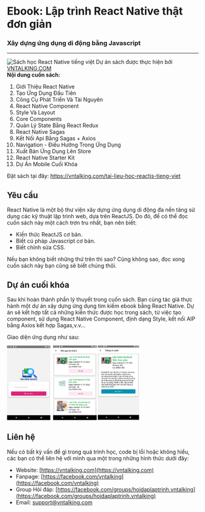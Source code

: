 # Ebook: Lập trình React Native thật đơn giản<br/>
### Xây dựng ứng dụng di động bằng Javascript
---
![Sách học React Native tiếng việt]()
Dự án sách được thực hiện bởi [VNTALKING.COM](https://vntalking.com)<br/>
**Nội dung cuốn sách:**<br/>
1. Giới Thiệu React Native
2. Tạo Ứng Dụng Đầu Tiên
3. Công Cụ Phát Triển Và Tài Nguyên
4. React Native Component	
5. Style Và Layout
6. Core Components
7. Quản Lý State Bằng React Redux 
8. React Native Sagas
9. Kết Nối Api Bằng Sagas + Axios
10. Navigation - Điều Hướng Trong Ứng Dụng
11. Xuất Bản Ứng Dụng Lên Store
12. React Native Starter Kit
13. Dự Án Mobile Cuối Khóa

Đặt sách tại đây: https://vntalking.com/tai-lieu-hoc-reactjs-tieng-viet
## Yêu cầu 
React Native là một bộ thư viện xây dựng ứng dụng di động đa nền tảng sử dụng các kỹ thuật lập trình web, dựa trên ReactJS. Do đó, để có thể đọc cuốn sách này một cách trơn tru nhất, bạn nên biết:
 - Kiến thức ReactJS cơ bản.
 - Biết cú pháp Javascript cơ bản.
 - Biết chỉnh sửa CSS.
 
Nếu bạn không biết những thứ trên thì sao? Cũng không sao, đọc xong cuốn sách này bạn cũng sẽ biết chúng thôi.
## Dự án cuối khóa
Sau khi hoàn thành phần lý thuyết trong cuốn sách. Bạn cùng tác giả thực hành một dự án xây dựng ứng dụng tìm kiếm ebook bằng React Native. Dự án sẽ kết hợp tất cả những kiến thức được học trong sách, từ việc tạo component, sử dụng React Native Component, định dạng Style, kết nối AIP bằng Axios kết hợp Sagas,v.v...

Giao diện ứng dụng như sau:

<img src="https://raw.githubusercontent.com/vntalking/Book-ReactNative/0b5e75557c078700d911c1a95b3ef1f90bd1095e/screenshots/RN_duAnCuoiKhoa_Demo.png" width=69%>

## Liên hệ
Nếu có bất kỳ vấn đề gì trong quá trình học, code bị lỗi hoặc không hiểu, các bạn có thể liên hệ với mình qua một trong những hình thức dưới đây:
 - Website: [https://vntalking.com](https://vntalking.com)
 - Fanpage: [https://facebook.com/vntalking](https://facebook.com/vntalking)
 - Group Hỏi đáp: [https://facebook.com/groups/hoidaplaptrinh.vntalking](https://facebook.com/groups/hoidaplaptrinh.vntalking)
 - Email: [support@vntalking.com](support@vntalking.com)

